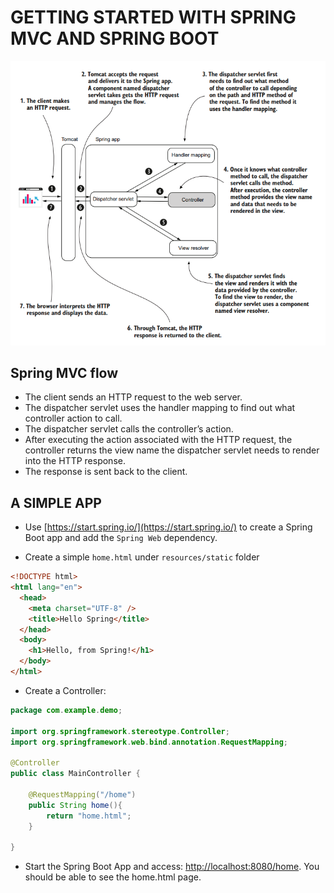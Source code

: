 # GETTING STARTED WITH SPRING MVC AND SPRING BOOT

![Spring MVC](images/spring-mvc.png)

## Spring MVC flow

- The client sends an HTTP request to the web server.
- The dispatcher servlet uses the handler mapping to find out what controller
  action to call.
- The dispatcher servlet calls the controller’s action.
- After executing the action associated with the HTTP request, the controller
  returns the view name the dispatcher servlet needs to render into the HTTP
  response.
- The response is sent back to the client.

## A SIMPLE APP

- Use [https://start.spring.io/](https://start.spring.io/) to create a Spring Boot app and add the `Spring Web` dependency.

- Create a simple `home.html` under `resources/static` folder

```html
<!DOCTYPE html>
<html lang="en">
  <head>
    <meta charset="UTF-8" />
    <title>Hello Spring</title>
  </head>
  <body>
    <h1>Hello, from Spring!</h1>
  </body>
</html>
```

- Create a Controller:

```java
package com.example.demo;

import org.springframework.stereotype.Controller;
import org.springframework.web.bind.annotation.RequestMapping;

@Controller
public class MainController {

    @RequestMapping("/home")
    public String home(){
        return "home.html";
    }

}
```

- Start the Spring Boot App and access: [http://localhost:8080/home](http://localhost:8080/home). You should be able to see the home.html page.
